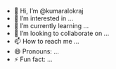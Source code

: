 - 👋 Hi, I’m @kumaralokraj
- 👀 I’m interested in ...
- 🌱 I’m currently learning ...
- 💞️ I’m looking to collaborate on ...
- 📫 How to reach me ...
- 😄 Pronouns: ...
- ⚡ Fun fact: ...

<!---
kumaralokraj/kumaralokraj is a ✨ special ✨ repository because its `README.md` (this file) appears on your GitHub profile.
You can click the Preview link to take a look at your changes.
--->
